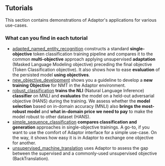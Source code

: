 ## Tutorials

This section contains demonstrations of Adaptor's applications for various use-cases.

### What can you find in each tutorial

* [adapted_named_entity_recognition](adapted_named_entity_recognition.ipynb) constructs a standard **single-objective** token classification training pipeline and compares it to the common **multi-objective** approach applying unsupervised **adaptation** (Masked Language Modeling objective) preceding the final objective (Token Classification objective). It also shows how to ease **evaluation** of the persisted model **using objectives**.
* [new_objective_development](new_objective_development.ipynb) shows you a guideline to develop a **new training Objective** for NMT in the Adaptor environment.
* [robust_classification](robust_classification.ipynb) **trains the NLI** (Natural Language Inference) **classifier** on MNLI and **evaluates** the model on a held-out adversarial objective (HANS) during the training. We assess whether the **model selection** based on in-domain accuracy (MNLI) also **brings the most-robust model** and **what in-domain price we need to pay** to make the model robust to other dataset (HANS).
* [simple_sequence_classification](simple_sequence_classification.ipynb) **compares classification and generation** approaches in single-objective trainings. A go-to, if you want to use the comfort of Adaptor interface for a simple use-case. On the way, it shows how easy it is in Adaptor to exchange one objective for another.
* [unsupervised_machine_translation](unsupervised_machine_translation.ipynb) uses Adaptor to assess the gap between the supervised and a commonly-used unsupervised objective (BackTranslation).
